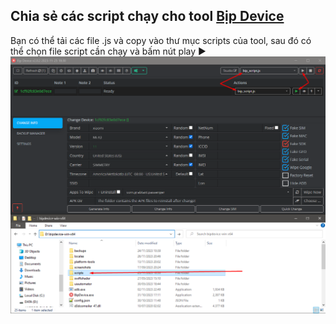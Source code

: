 Chia sẻ các script chạy cho tool [Bịp Device](https://bipdevice.io/)
--------
Bạn có thể tải các file .js và copy vào thư mục scripts của tool, sau đó có thể chọn file script cần chạy và bấm nút play ▶
![Bip Script](bip_script.png)
